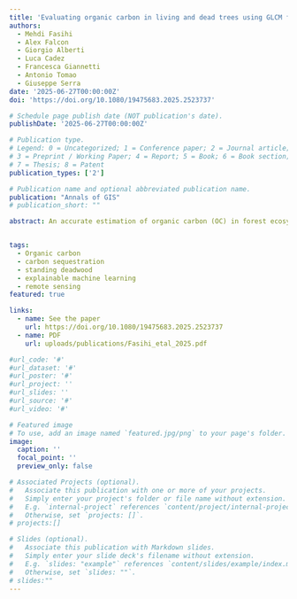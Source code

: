 ```yaml
---
title: 'Evaluating organic carbon in living and dead trees using GLCM features and explainable machine learning: insights from Italian national forest'
authors:
  - Mehdi Fasihi
  - Alex Falcon
  - Giorgio Alberti
  - Luca Cadez
  - Francesca Giannetti
  - Antonio Tomao
  - Giuseppe Serra
date: '2025-06-27T00:00:00Z'
doi: 'https://doi.org/10.1080/19475683.2025.2523737'

# Schedule page publish date (NOT publication's date).
publishDate: '2025-06-27T00:00:00Z'

# Publication type.
# Legend: 0 = Uncategorized; 1 = Conference paper; 2 = Journal article;
# 3 = Preprint / Working Paper; 4 = Report; 5 = Book; 6 = Book section;
# 7 = Thesis; 8 = Patent
publication_types: ['2']

# Publication name and optional abbreviated publication name.
publication: "Annals of GIS"
# publication_short: ""

abstract: An accurate estimation of organic carbon (OC) in forest ecosystems is essential for understanding carbon dynamics and informing climate change mitigation strategies. This study presents a novel, explainable machine learning framework to estimate two key carbon pools: carbon sequestration in living trees (CSE) and carbon storage in standing deadwood (SDC). The methodology is structured into five key steps. First, we extract Gray-Level Co-occurrence Matrix (GLCM) texture features from LiDAR-derived canopy height models to quantify spatial heterogeneity in forest structure. Second, we integrate these GLCM metrics with vegetation indices (VIs), geomorphological variables, and weather data to create six distinct input configurations. Third, we train and evaluate teen models on each configuration to assess model performance and feature synergy. Fourth, we apply SHapley Additive exPlanations (SHAP) to the three models to transform them into an interpretable white-box model, identifying key predictors such as AVG_mean, SD_entropy, and SD_homogeneity. Finally, we assess model uncertainty using jackknife resampling and error bar analysis. The results indicate that CatBoost and Random Forest models deliver the highest performance for OC estimation. This study is the first to apply GLCM features for the joint estimation of CSE and SDC at a regional scale and to integrate explainable AI into forest carbon modelling. The framework provides a practical, transparent tool for forest managers, policymakers, and carbon monitoring systems, supporting high-resolution, scalable, and interpretable OC assessments.


tags:
  - Organic carbon
  - carbon sequestration
  - standing deadwood
  - explainable machine learning
  - remote sensing
featured: true

links:
  - name: See the paper
    url: https://doi.org/10.1080/19475683.2025.2523737
  - name: PDF
    url: uploads/publications/Fasihi_etal_2025.pdf

#url_code: '#'
#url_dataset: '#'
#url_poster: '#'
#url_project: ''
#url_slides: ''
#url_source: '#'
#url_video: '#'

# Featured image
# To use, add an image named `featured.jpg/png` to your page's folder.
image:
  caption: ''
  focal_point: ''
  preview_only: false

# Associated Projects (optional).
#   Associate this publication with one or more of your projects.
#   Simply enter your project's folder or file name without extension.
#   E.g. `internal-project` references `content/project/internal-project/index.md`.
#   Otherwise, set `projects: []`.
# projects:[]

# Slides (optional).
#   Associate this publication with Markdown slides.
#   Simply enter your slide deck's filename without extension.
#   E.g. `slides: "example"` references `content/slides/example/index.md`.
#   Otherwise, set `slides: ""`.
# slides:""
---
```

